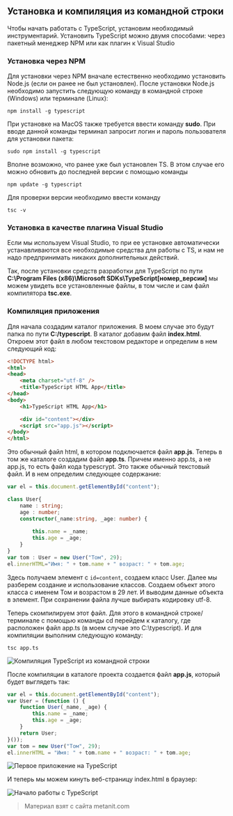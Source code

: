 ## Установка и компиляция из командной строки

Чтобы начать работать с TypeScript, установим необходимый инструментарий. Установить TypeScript можно двумя способами: через пакетный менеджер NPM или как плагин к Visual Studio

### Установка через NPM

Для установки через NPM вначале естественно необходимо установить Node.js (если он ранее не был установлен). После установки Node.js необходимо запустить следующую команду в командной строке (Windows) или терминале (Linux):

```
npm install -g typescript
```

При установке на MacOS также требуется ввести команду **sudo**. При вводе данной команды терминал запросит логин и пароль пользователя для установки пакета:

```
sudo npm install -g typescript
```

Вполне возможно, что ранее уже был установлен TS. В этом случае его можно обновить до последней версии с помощью команды

```
npm update -g typescript
```

Для проверки версии необходимо ввести команду

```
tsc -v
```

### Установка в качестве плагина Visual Studio

Если мы используем Visual Studio, то при ее установке автоматически устанавливаются все необходимые средства для работы с TS, и нам не надо предпринимать никаких дополнительных действий.

Так, после установки средств разработки для TypeScript по пути **C:\Program Files (x86)\Microsoft SDKs\TypeScript\[номер_версии]** мы можем увидеть все установленные файлы, в том числе и сам файл компилятора **tsc.exe**.

### Компиляция приложения

Для начала создадим каталог приложения. В моем случае это будут папка по пути **C:/typescript**. В каталог добавим файл **index.html**. Откроем этот файл в любом текстовом редакторе и определим в нем следующий код:

```html
<!DOCTYPE html>
<html>
<head>
    <meta charset="utf-8" />
    <title>TypeScript HTML App</title>
</head>
<body>
    <h1>TypeScript HTML App</h1>

    <div id="content"></div>
    <script src="app.js"></script>
</body>
</html>
```

Это обычный файл html, в котором подключается файл **app.js**. Теперь в том же каталоге создадим файл **app.ts**. Причем именно app.ts, а не app.js, то есть файл кода typescrypt. Это также обычный текстовый файл. И в нем определим следующее содержание:

```ts
var el = this.document.getElementById("content");

class User{
    name : string;
    age : number;
    constructor(_name:string, _age: number) {
        
        this.name = _name;
        this.age = _age;
    }
}
var tom : User = new User("Том", 29);
el.innerHTML="Имя: " + tom.name + " возраст: " + tom.age;
```

Здесь получаем элемент с `id=content`, создаем класс User. Далее мы разберем создание и использование классов. Создаем объект этого класса с именем Том и возрастом в 29 лет. И выводим данные объекта в элемент. При сохранении файла лучше выбирать кодировку utf-8.

Теперь скомпилируем этот файл. Для этого в командной строке/терминале с помощью команды cd перейдем к каталогу, где расположен файл app.ts (в моем случае это C:\typescript). И для компиляции выполним следующую команду:

```
tsc app.ts
```

![Компиляция TypeScript из командной строки](https://metanit.com/web/typescript/pics/18.png)

После компиляции в каталоге проекта создается файл **app.js**, который будет выглядеть так:

```js
var el = this.document.getElementById("content");
var User = (function () {
    function User(_name, _age) {
        this.name = _name;
        this.age = _age;
    }
    return User;
}());
var tom = new User("Том", 29);
el.innerHTML = "Имя: " + tom.name + " возраст: " + tom.age;
```

![Первое приложение на TypeScript](https://metanit.com/web/typescript/pics/19.png)

И теперь мы можем кинуть веб-страницу index.html в браузер:

![Начало работы с TypeScript](https://metanit.com/web/typescript/pics/8.png)


> Материал взят с сайта metanit.com
